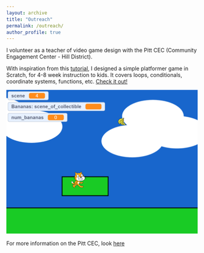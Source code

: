 ```yaml
---
layout: archive
title: "Outreach"
permalink: /outreach/
author_profile: true
---
```


I volunteer as a teacher of video game design with the Pitt CEC (Community Engagement Center - Hill District). 

With inspiration from this [tutorial](https://www.youtube.com/watch?v=D16hTnDGweo&list=PLy4zsTUHwGJIATydhFeZa5pspLZR7yE__&index=1), I designed a simple platformer game in Scratch, for 4-8 week instruction to kids. It covers loops, conditionals, coordinate systems, functions, etc. [Check it out!](https://scratch.mit.edu/projects/717808963/)

![](files/scratch_ex.png)

For more information on the Pitt CEC, look [here](https://cec.pitt.edu/) 

